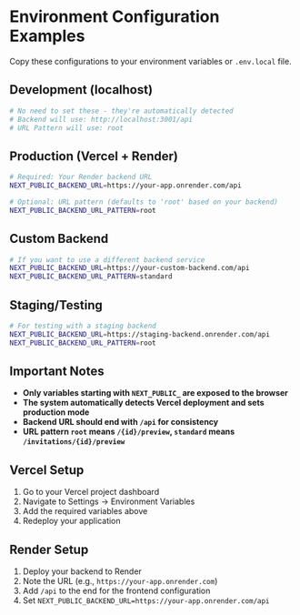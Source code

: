 # Environment Configuration Examples

Copy these configurations to your environment variables or `.env.local` file.

## Development (localhost)
```bash
# No need to set these - they're automatically detected
# Backend will use: http://localhost:3001/api
# URL Pattern will use: root
```

## Production (Vercel + Render)
```bash
# Required: Your Render backend URL
NEXT_PUBLIC_BACKEND_URL=https://your-app.onrender.com/api

# Optional: URL pattern (defaults to 'root' based on your backend)
NEXT_PUBLIC_BACKEND_URL_PATTERN=root
```

## Custom Backend
```bash
# If you want to use a different backend service
NEXT_PUBLIC_BACKEND_URL=https://your-custom-backend.com/api
NEXT_PUBLIC_BACKEND_URL_PATTERN=standard
```

## Staging/Testing
```bash
# For testing with a staging backend
NEXT_PUBLIC_BACKEND_URL=https://staging-backend.onrender.com/api
NEXT_PUBLIC_BACKEND_URL_PATTERN=root
```

## Important Notes

- **Only variables starting with `NEXT_PUBLIC_` are exposed to the browser**
- **The system automatically detects Vercel deployment and sets production mode**
- **Backend URL should end with `/api` for consistency**
- **URL pattern `root` means `/{id}/preview`, `standard` means `/invitations/{id}/preview`**

## Vercel Setup

1. Go to your Vercel project dashboard
2. Navigate to Settings → Environment Variables
3. Add the required variables above
4. Redeploy your application

## Render Setup

1. Deploy your backend to Render
2. Note the URL (e.g., `https://your-app.onrender.com`)
3. Add `/api` to the end for the frontend configuration
4. Set `NEXT_PUBLIC_BACKEND_URL=https://your-app.onrender.com/api`
